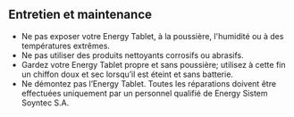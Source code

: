 ﻿## Entretien et maintenance 

* Ne pas exposer votre Energy Tablet, à la poussière, l'humidité ou à des températures extrêmes. 
* Ne pas utiliser des produits nettoyants corrosifs ou abrasifs.
* Gardez votre Energy Tablet propre et sans poussière; utilisez à cette fin un chiffon doux et sec lorsqu’il est éteint et sans batterie.
* Ne démontez pas l’Energy Tablet. Toutes les réparations doivent être effectuées uniquement par un personnel qualifié de Energy Sistem Soyntec S.A.
